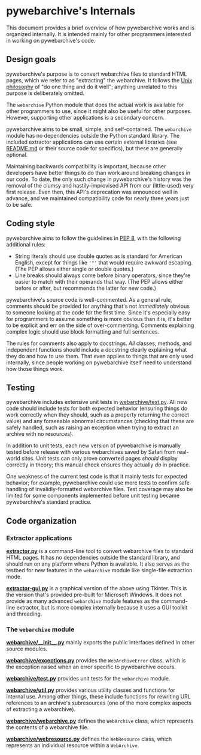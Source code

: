 # pywebarchive's Internals

This document provides a brief overview of how pywebarchive works and is organized internally. It is intended mainly for other programmers interested in working on pywebarchive's code.


## Design goals

pywebarchive's purpose is to convert webarchive files to standard HTML pages, which we refer to as "extracting" the webarchive. It follows the [Unix philosophy](https://en.wikipedia.org/wiki/Unix_philosophy) of "do one thing and do it well"; anything unrelated to this purpose is deliberately omitted.

The `webarchive` Python module that does the actual work is available for other programmers to use, since it might also be useful for other purposes. However, supporting other applications is a secondary concern.

pywebarchive aims to be small, simple, and self-contained. The `webarchive` module has no dependencies outside the Python standard library. The included extractor applications can use certain external libraries (see [README.md](README.md) or their source code for specifics), but these are generally optional.

Maintaining backwards compatibility is important, because other developers have better things to do than work around breaking changes in our code. To date, the only such change in pywebarchive's history was the removal of the clumsy and hastily-improvised API from our (little-used) very first release. Even then, this API's deprecation was announced well in advance, and we maintained compatibility code for nearly three years just to be safe.


## Coding style

pywebarchive aims to follow the guidelines in [PEP 8](https://peps.python.org/pep-0008/), with the following additional rules:

* String literals should use double quotes as is standard for American English, except for things like `'"'` that would require awkward escaping. (The PEP allows either single or double quotes.)
* Line breaks should always come before binary operators, since they're easier to match with their operands that way. (The PEP allows either before or after, but recommends the latter for new code.)

pywebarchive's source code is well-commented. As a general rule, comments should be provided for anything that's not *immediately* obvious to someone looking at the code for the first time. Since it's especially easy for programmers to assume something is more obvious than it is, it's better to be explicit and err on the side of over-commenting. Comments explaining complex logic should use block formatting and full sentences.

The rules for comments also apply to docstrings. *All* classes, methods, and independent functions should include a docstring clearly explaining what they do and how to use them. That even applies to things that are only used internally, since people working on pywebarchive itself need to understand how those things work.


## Testing

pywebarchive includes extensive unit tests in [webarchive/test.py](webarchive/test.py). All new code should include tests for both expected behavior (ensuring things do work correctly when they should, such as a property returning the correct value) and any forseeable abnormal circumstances (checking that these are safely handled, such as raising an exception when trying to extract an archive with no resources).

In addition to unit tests, each new version of pywebarchive is manually tested before release with various webarchives saved by Safari from real-world sites. Unit tests can only prove converted pages *should* display correctly in theory; this manual check ensures they actually *do* in practice.

One weakness of the current test code is that it mainly tests for expected behavior; for example, pywebarchive could use more tests to confirm safe handling of invalidly-formatted webarchive files. Test coverage may also be limited for some components implemented before unit testing became pywebarchive's standard practice.


## Code organization

### Extractor applications

**[extractor.py](extractor.py)** is a command-line tool to convert webarchive files to standard HTML pages. It has no dependencies outside the standard library, and should run on any platform where Python is available. It also serves as the testbed for new features in the `webarchive` module like single-file extraction mode.

**[extractor-gui.py](extractor-gui.py)** is a graphical version of the above using Tkinter. This is the version that's provided pre-built for Microsoft Windows. It does not provide as many advanced `webarchive` module features as the command-line extractor, but is more complex internally because it uses a GUI toolkit and threading.

### The `webarchive` module

**[webarchive/\_\_init\_\_.py](webarchive/__init__.py)** mainly exports the public interfaces defined in other source modules.

**[webarchive/exceptions.py](webarchive/exceptions.py)** provides the `WebArchiveError` class, which is the exception raised when an error specific to pywebarchive occurs.

**[webarchive/test.py](webarchive/test.py)** provides unit tests for the `webarchive` module.

**[webarchive/util.py](webarchive/util.py)** provides various utility classes and functions for internal use. Among other things, these include functions for rewriting URL references to an archive's subresources (one of the more complex aspects of extracting a webarchive).

**[webarchive/webarchive.py](webarchive/webarchive.py)** defines the `WebArchive` class, which represents the contents of a webarchive file.

**[webarchive/webresource.py](webarchive/webresource.py)** defines the `WebResource` class, which represents an individual resource within a `WebArchive`.

